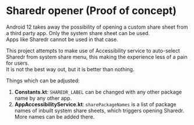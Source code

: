 # Sharedr opener (Proof of concept)

Android 12 takes away the possibility of opening a custom share sheet from a third party app. Only the system share sheet can be used.  
Apps like Sharedr cannot be used in that case.  

This project attempts to make use of Accessibility service to auto-select Sharedr from system share menu, this making the experience less of a pain for users.  
It is not the best way out, but it is better than nothing.  

Things which can be adjusted:
1. <b>Constants.kt</b>: `SHAREDR_LABEL` can be changed with any other package name by any other app.  
2. <b>AppAccessibilityService.kt</b>: `sharePackageNames` is a list of package names of inbuilt system share sheets, which triggers opening Sharedr. More names can be added there.  